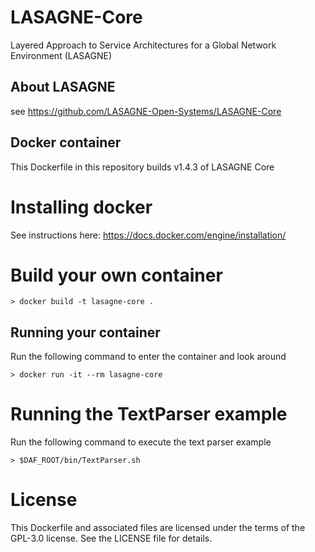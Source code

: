 # LASAGNE-Core

Layered Approach to Service Architectures for a Global Network Environment (LASAGNE)

## About LASAGNE

see https://github.com/LASAGNE-Open-Systems/LASAGNE-Core

## Docker container

This Dockerfile in this repository builds v1.4.3 of LASAGNE Core 

# Installing docker

See instructions here: https://docs.docker.com/engine/installation/

# Build your own container

```
> docker build -t lasagne-core .
```

## Running your container

Run the following command to enter the container and look around

```
> docker run -it --rm lasagne-core
```

# Running the TextParser example

Run the following command to execute the text parser example

```
> $DAF_ROOT/bin/TextParser.sh
```

# License

This Dockerfile and associated files are licensed under the terms of the GPL-3.0 license.
See the LICENSE file for details.

